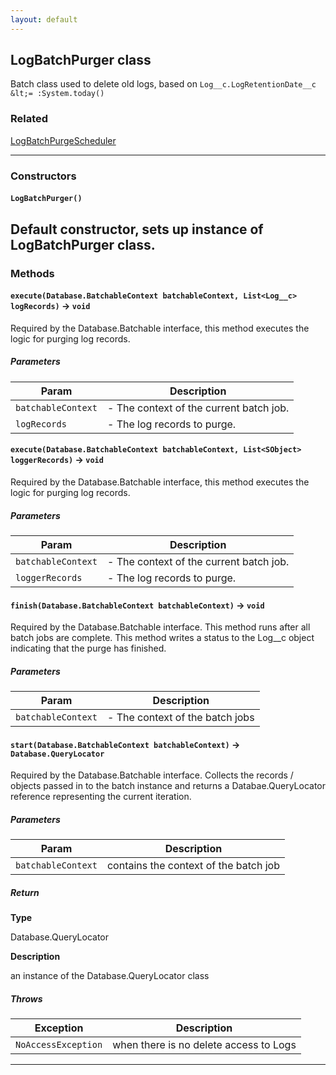 ```yaml
---
layout: default
---
```


## LogBatchPurger class

Batch class used to delete old logs, based on `Log__c.LogRetentionDate__c &lt;= :System.today()`

### Related

[LogBatchPurgeScheduler](../Log-Management/LogBatchPurgeScheduler.md)

---

### Constructors

#### `LogBatchPurger()`

## Default constructor, sets up instance of LogBatchPurger class.

### Methods

#### `execute(Database.BatchableContext batchableContext, List<Log__c> logRecords)` → `void`

Required by the Database.Batchable interface, this method executes the logic for purging log records.

##### Parameters

| Param              | Description                             |
| ------------------ | --------------------------------------- |
| `batchableContext` | - The context of the current batch job. |
| `logRecords`       | - The log records to purge.             |

#### `execute(Database.BatchableContext batchableContext, List<SObject> loggerRecords)` → `void`

Required by the Database.Batchable interface, this method executes the logic for purging log records.

##### Parameters

| Param              | Description                             |
| ------------------ | --------------------------------------- |
| `batchableContext` | - The context of the current batch job. |
| `loggerRecords`    | - The log records to purge.             |

#### `finish(Database.BatchableContext batchableContext)` → `void`

Required by the Database.Batchable interface. This method runs after all batch jobs are complete. This method writes a status to the Log\_\_c object indicating that the purge has finished.

##### Parameters

| Param              | Description                     |
| ------------------ | ------------------------------- |
| `batchableContext` | - The context of the batch jobs |

#### `start(Database.BatchableContext batchableContext)` → `Database.QueryLocator`

Required by the Database.Batchable interface. Collects the records / objects passed in to the batch instance and returns a Databae.QueryLocator reference representing the current iteration.

##### Parameters

| Param              | Description                           |
| ------------------ | ------------------------------------- |
| `batchableContext` | contains the context of the batch job |

##### Return

**Type**

Database.QueryLocator

**Description**

an instance of the Database.QueryLocator class

##### Throws

| Exception           | Description                            |
| ------------------- | -------------------------------------- |
| `NoAccessException` | when there is no delete access to Logs |

---
